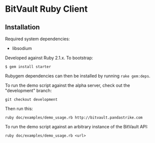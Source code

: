 # BitVault Ruby Client


## Installation

Required system dependencies:

* libsodium

Developed against Ruby 2.1.x.  To bootstrap:

    $ gem install starter

Rubygem dependencies can then be installed by running `rake gem:deps`.

To run the demo script against the alpha server, check out the "development"
branch:

    git checkout development

Then run this:

    ruby doc/examples/demo_usage.rb http://bitvault.pandastrike.com

To run the demo script against an arbitrary instance of the BitVault API:

    ruby doc/examples/demo_usage.rb <url>






